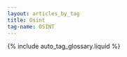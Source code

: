 ```yaml
---
layout: articles_by_tag
title: Osint
tag-name: OSINT
---
```


{% include auto_tag_glossary.liquid %}
